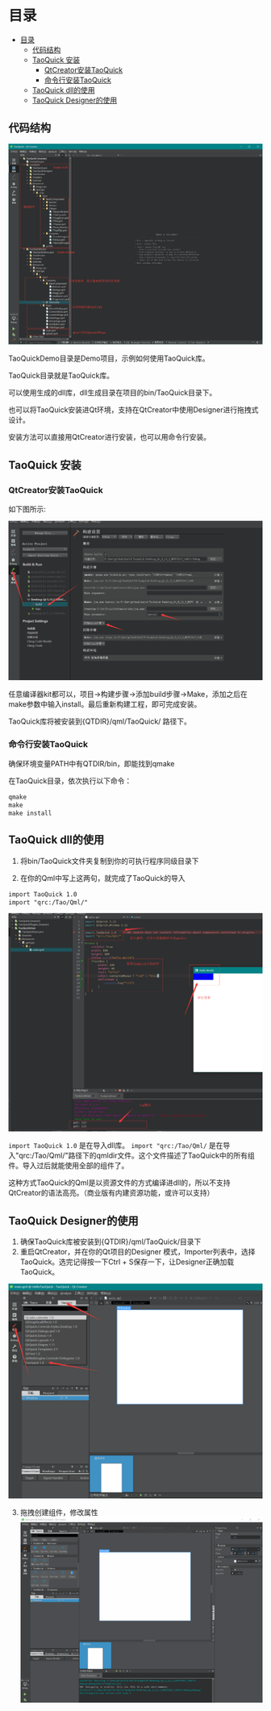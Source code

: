 # 目录
- [目录](#%E7%9B%AE%E5%BD%95)
  - [代码结构](#%E4%BB%A3%E7%A0%81%E7%BB%93%E6%9E%84)
  - [TaoQuick 安装](#TaoQuick-%E5%AE%89%E8%A3%85)
    - [QtCreator安装TaoQuick](#QtCreator%E5%AE%89%E8%A3%85TaoQuick)
    - [命令行安装TaoQuick](#%E5%91%BD%E4%BB%A4%E8%A1%8C%E5%AE%89%E8%A3%85TaoQuick)
  - [TaoQuick dll的使用](#TaoQuick-dll%E7%9A%84%E4%BD%BF%E7%94%A8)
  - [TaoQuick Designer的使用](#TaoQuick-Designer%E7%9A%84%E4%BD%BF%E7%94%A8)

## 代码结构

![](https://github.com/jaredtao/TaoQuickPreview/blob/master/Preview/Struct.png)

TaoQuickDemo目录是Demo项目，示例如何使用TaoQuick库。

TaoQuick目录就是TaoQuick库。

可以使用生成的dll库，dll生成目录在项目的bin/TaoQuick目录下。

也可以将TaoQuick安装进Qt环境，支持在QtCreator中使用Designer进行拖拽式设计。

安装方法可以直接用QtCreator进行安装，也可以用命令行安装。

## TaoQuick 安装

### QtCreator安装TaoQuick

如下图所示:

![](https://github.com/jaredtao/TaoQuickPreview/blob/master/Preview/QtCreator-install.png)

任意编译器kit都可以，项目->构建步骤->添加build步骤->Make，添加之后在make参数中输入install。最后重新构建工程，即可完成安装。

TaoQuick库将被安装到{QTDIR}/qml/TaoQuick/ 路径下。

### 命令行安装TaoQuick

确保环境变量PATH中有QTDIR/bin，即能找到qmake

在TaoQuick目录，依次执行以下命令：

```
qmake
make
make install

```

## TaoQuick dll的使用

1. 将bin/TaoQuick文件夹复制到你的可执行程序同级目录下

2. 在你的Qml中写上这两句，就完成了TaoQuick的导入
```
import TaoQuick 1.0
import "qrc:/Tao/Qml/"
```

![](https://github.com/jaredtao/TaoQuickPreview/blob/master/Preview/TaoQuick-use.png)

`import TaoQuick 1.0` 是在导入dll库。
`import "qrc:/Tao/Qml/` 是在导入"qrc:/Tao/Qml/"路径下的qmldir文件。这个文件描述了TaoQuick中的所有组件。导入过后就能使用全部的组件了。

这种方式TaoQuick的Qml是以资源文件的方式编译进dll的，所以不支持QtCreator的语法高亮。（商业版有内建资源功能，或许可以支持）

## TaoQuick Designer的使用

1. 确保TaoQuick库被安装到{QTDIR}/qml/TaoQuick/目录下
2. 重启QtCreator，并在你的Qt项目的Designer 模式，Importer列表中，选择TaoQuick。选完记得按一下Ctrl + S保存一下，让Designer正确加载TaoQuick。

![](https://github.com/jaredtao/TaoQuickPreview/blob/master/Preview/Import.png)

3. 拖拽创建组件，修改属性
![](https://github.com/jaredtao/TaoQuickPreview/blob/master/Preview/Drag.gif)
